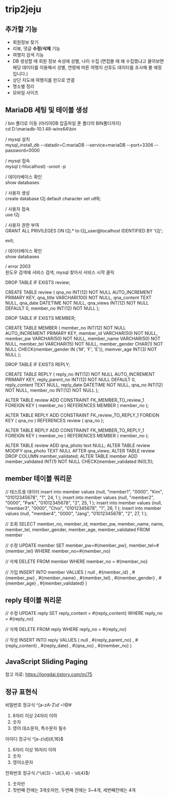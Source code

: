 # trip2jeju
## 추가할 기능   
- 회원정보 찾기
- 리뷰, 댓글 **수정/삭제** 기능
- 여행지 검색 기능
- DB 생성할 때 회원 정보 속성에 성별, 나이 수집 (면접볼 때 왜 수집했냐고 물어보면 해당 데이터를 이용해서 성별, 연령에 따른 여행지 선호도 데이터를 조사해 볼 예정입니다.)
- 상단 지도에 여행지를 핀으로 연결
- 명소별 정리  
- 모바일 사이즈

## MariaDB 세팅 및 테이블 생성
/ bin 폴더로 이동 (마리아DB 압출파일 푼 폴더의 BIN폴더까지)   
cd D:\mariadb-10.1.48-winx64\bin 

/ mysql 설치   
mysql_install_db --datadir=C:mariaDB --service=mariaDB --port=3306 --password=0000

/ mysql 접속   
mysql (-hlocalhost) -uroot -p

/ 데이터베이스 확인   
show databases

/ 사용자 생성   
create database t2j default character set utf8;

/ 사용자 접속   
use t2j

/ 사용자 권한 부여   
GRANT ALL PRIVILEGES ON t2j.* to t2j_user@localhost IDENTIFIED BY 't2j';

exit;

/ 데이터베이스 확인   
show databases

/ error 2003   
윈도우 검색에 서비스 검색, mysql 찾아서 서비스 시작 클릭


DROP TABLE IF EXISTS review;

CREATE TABLE review (
	qna_no	INT(12)	NOT NULL AUTO_INCREMENT PRIMARY KEY,
	qna_title	VARCHAR(100)	NOT NULL,
	qna_content	TEXT	NULL,
	qna_date	DATETIME	NOT NULL,
	qna_views	INT(12)	NOT NULL	DEFAULT 0,
	member_no	INT(12)	NOT NULL
);

DROP TABLE IF EXISTS MEMBER;

CREATE TABLE MEMBER (
	member_no	INT(12)  NOT NULL AUTO_INCREMENT PRIMARY KEY,
	member_id	VARCHAR(50)	NOT NULL,
	member_pw	VARCHAR(50)	NOT NULL,
	member_name	VARCHAR(50)	NOT NULL,
	member_tel	VARCHAR(15)	NOT NULL,
	member_gender	CHAR(1)	NOT NULL CHECK(member_gender IN ('M', 'F', 'E')),
	memver_age	INT(3)	NOT NULL
);

DROP TABLE IF EXISTS REPLY;

CREATE TABLE REPLY (
	reply_no	INT(12) NOT NULL AUTO_INCREMENT PRIMARY KEY,
	reply_parent_no	INT(12)	NOT NULL	DEFAULT 0,
	reply_content	TEXT	NULL,
	reply_date	DATETIME	NOT NULL,
	qna_no	INT(12)	NOT NULL,
	member_no	INT(12)	NOT NULL
);

ALTER TABLE review ADD CONSTRAINT FK_MEMBER_TO_review_1 FOREIGN KEY (
	member_no
)
REFERENCES MEMBER (
	member_no
);

ALTER TABLE REPLY ADD CONSTRAINT FK_review_TO_REPLY_1 FOREIGN KEY (
	qna_no
)
REFERENCES review (
	qna_no
);

ALTER TABLE REPLY ADD CONSTRAINT FK_MEMBER_TO_REPLY_1 FOREIGN KEY (
	member_no
)
REFERENCES MEMBER (
	member_no
);


ALTER TABLE review ADD qna_photo text NULL;
ALTER TABLE review MODIFY qna_photo TEXT NULL AFTER qna_views;
ALTER TABLE review DROP COLUMN member_validated;
ALTER TABLE member ADD member_validated INT(1) NOT NULL CHECK(member_validated IN(0,1));


## member 테이블 쿼리문
// 테스트용 데이터
insert into member values (null, "member1", "0000", "Kim", "01012345678", "1", 24, 1 );
insert into member values (null, "member2", "0000", "Park", "01012345678", "2", 25, 1 );
insert into member values (null, "member3", "0000", "Choi", "01012345678", "1", 26, 1 );
insert into member values (null, "member4", "0000", "Jang", "01012345678", "2", 27, 1 );

// 조회
SELECT member_no, member_id, member_pw, member_name, name, member_tel, member_gender, member_age, member_validated
FROM member

// 수정
UPDATE member
SET member_pw=#{member_pw}, member_tel=#{member_tel}
	WHERE member_no=#{member_no}

// 삭제
DELETE FROM member
	WHERE member_no = #{member_no}

// 가입
INSERT INTO member
VALUES (
	null
	, #{member_id}
	, #{member_pw}
	, #{member_name}
	, #{member_tel}
	, #{member_gender}
	, #{member_age}
	, #{member_validated}
)

## reply 테이블 쿼리문
// 수정
UPDATE reply
SET reply_content = #{reply_content}
	WHERE reply_no = #{reply_no}

// 삭제
DELETE FROM reply
	WHERE reply_no = #{reply_no}

// 작성
INSERT INTO reply
VALUES (
	null
	, #{reply_parent_no}
	, #{reply_content}
	, #{reply_date}
	, #{qna_no}
	, #{member_no}
	)


## JavaScript Sliding Paging
참고 자료: https://jongdai.tistory.com/m/75

## 정규 표현식
비밀번호 정규식
^[a-zA-Z\\d`~!@#$%^&*()-_=+]{8,24}$
1. 8자리 이상 24자리 이하
2. 숫자
3. 영어 대소문자, 특수문자 필수



아이디 정규식
^[a-z\\d]{6,16}$
1. 6자리 이상 16자리 이하
2. 숫자
3. 영어소문자


전화번호 정규식
/^\d{3} - \d{3,4} - \d{4}$/
1. 숫자만
2. 첫번째 칸에는 3개숫자만, 두번째 칸에는 3~4개, 세번째칸에는 4개